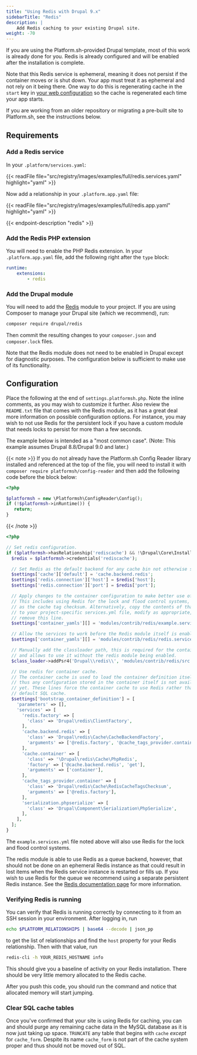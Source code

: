 ```yaml
---
title: "Using Redis with Drupal 9.x"
sidebarTitle: "Redis"
description: |
    Add Redis caching to your existing Drupal site.
weight: -70
---
```


If you are using the Platform.sh-provided Drupal template, most of this work is already done for you.  Redis is already configured and will be enabled after the installation is complete.

Note that this Redis service is ephemeral, meaning it does not persist if the container moves or is shut down. Your app must treat it as ephemeral and not rely on it being there. One way to do this is regenerating cache in the `start` key in [your web configuration](/configuration/app/app-reference.md#commands) so the cache is regenerated each time your app starts.

If you are working from an older repository or migrating a pre-built site to Platform.sh, see the instructions below.

## Requirements

### Add a Redis service

In your ``.platform/services.yaml``:

{{< readFile file="src/registry/images/examples/full/redis.services.yaml" highlight="yaml" >}}

Now add a relationship in your `.platform.app.yaml` file:

{{< readFile file="src/registry/images/examples/full/redis.app.yaml" highlight="yaml" >}}

{{< endpoint-description "redis" >}}

### Add the Redis PHP extension

You will need to enable the PHP Redis extension.  In your `.platform.app.yaml` file, add the following right after the `type` block:

```yaml
runtime:
    extensions:
        - redis
```

### Add the Drupal module

You will need to add the [Redis](https://www.drupal.org/project/redis) module to your project.  If you are using Composer to manage your Drupal site (which we recommend), run:

```bash
composer require drupal/redis
```

Then commit the resulting changes to your `composer.json` and `composer.lock` files.

Note that the Redis module does not need to be enabled in Drupal except for diagnostic purposes.  The configuration below is sufficient to make use of its functionality.

## Configuration

Place the following at the end of `settings.platformsh.php`. Note the inline comments, as you may wish to customize it further.  Also review the `README.txt` file that comes with the Redis module, as it has a great deal more information on possible configuration options. For instance, you may wish to not use Redis for the persistent lock if you have a custom module that needs locks to persist for more than a few seconds.

The example below is intended as a "most common case".  (Note: This example assumes Drupal 8.8/Drupal 9.0 and later.)

{{< note >}}
If you do not already have the Platform.sh Config Reader library installed and referenced at the top of the file, you will need to install it with `composer require platformsh/config-reader` and then add the following code before the block below:

```php
<?php

$platformsh = new \Platformsh\ConfigReader\Config();
if (!$platformsh->inRuntime()) {
   return;
}
```
{{< /note >}}


```php
<?php

// Set redis configuration.
if ($platformsh->hasRelationship('rediscache') && !\Drupal\Core\Installer\InstallerKernel::installationAttempted() && extension_loaded('rediscache')) {
  $redis = $platformsh->credentials('rediscache');

  // Set Redis as the default backend for any cache bin not otherwise specified.
  $settings['cache']['default'] = 'cache.backend.redis';
  $settings['redis.connection']['host'] = $redis['host'];
  $settings['redis.connection']['port'] = $redis['port'];

  // Apply changes to the container configuration to make better use of Redis.
  // This includes using Redis for the lock and flood control systems, as well
  // as the cache tag checksum. Alternatively, copy the contents of that file
  // to your project-specific services.yml file, modify as appropriate, and
  // remove this line.
  $settings['container_yamls'][] = 'modules/contrib/redis/example.services.yml';

  // Allow the services to work before the Redis module itself is enabled.
  $settings['container_yamls'][] = 'modules/contrib/redis/redis.services.yml';

  // Manually add the classloader path, this is required for the container cache bin definition below
  // and allows to use it without the redis module being enabled.
  $class_loader->addPsr4('Drupal\\redis\\', 'modules/contrib/redis/src');

  // Use redis for container cache.
  // The container cache is used to load the container definition itself, and
  // thus any configuration stored in the container itself is not available
  // yet. These lines force the container cache to use Redis rather than the
  // default SQL cache.
  $settings['bootstrap_container_definition'] = [
    'parameters' => [],
    'services' => [
      'redis.factory' => [
        'class' => 'Drupal\redis\ClientFactory',
      ],
      'cache.backend.redis' => [
        'class' => 'Drupal\redis\Cache\CacheBackendFactory',
        'arguments' => ['@redis.factory', '@cache_tags_provider.container', '@serialization.phpserialize'],
      ],
      'cache.container' => [
        'class' => '\Drupal\redis\Cache\PhpRedis',
        'factory' => ['@cache.backend.redis', 'get'],
        'arguments' => ['container'],
      ],
      'cache_tags_provider.container' => [
        'class' => 'Drupal\redis\Cache\RedisCacheTagsChecksum',
        'arguments' => ['@redis.factory'],
      ],
      'serialization.phpserialize' => [
        'class' => 'Drupal\Component\Serialization\PhpSerialize',
      ],
    ],
  ];
}
```

The `example.services.yml` file noted above will also use Redis for the lock and flood control systems.

The redis module is able to use Redis as a queue backend, however, that should not be done on an ephemeral Redis instance as that could result in lost items when the Redis service instance is restarted or fills up.  If you wish to use Redis for the queue we recommend using a separate persistent Redis instance.  See the [Redis documentation page](/configuration/services/redis.md) for more information.

### Verifying Redis is running

You can verify that Redis is running correctly by connecting to it from an SSH session in your environment.  After logging in, run

```bash
echo $PLATFORM_RELATIONSHIPS | base64 --decode | json_pp
```

to get the list of relationships and find the `host` property for your Redis relationship.  Then with that value, run

```bash
redis-cli -h YOUR_REDIS_HOSTNAME info
```

This should give you a baseline of activity on your Redis installation. There should be very little memory allocated to the Redis cache.

After you push this code, you should run the command and notice that allocated memory will start jumping.

### Clear SQL cache tables

Once you've confirmed that your site is using Redis for caching, you can and should purge any remaining cache data in the MySQL database as it is now just taking up space.  `TRUNCATE` any table that begins with `cache` *except* for `cache_form`.  Despite its name `cache_form` is not part of the cache system proper and thus should not be moved out of SQL.
